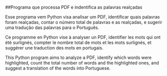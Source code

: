 ##Programa que processa PDF e indentifica as palavras realçadas

Esse programa vem Python visa analisar um PDF, identificar quais palavras foram realçadas, contar o número total de palavras e as realçadas, e sugerir uma tradução das palavras para o Português.

Ce programme en Python vise à analyser un PDF, identifier les mots qui ont été surlignés, compter le nombre total de mots et les mots surlignés, et suggérer une traduction des mots en portugais.

This Python program aims to analyze a PDF, identify which words were highlighted, count the total number of words and the highlighted ones, and suggest a translation of the words into Portuguese.
